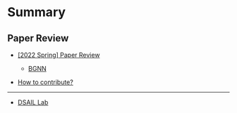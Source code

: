 # Summary  

## Paper Review  

* [\[2022 Spring\] Paper Review](paper-review/2022_paper_review/README.md)  
    * [BGNN](paper-review/2022_paper_review/test.md)  

* [How to contribute?](how-to-contribute.md)  
---  

* [DSAIL Lab](https://dsail.kaist.ac.kr/)  